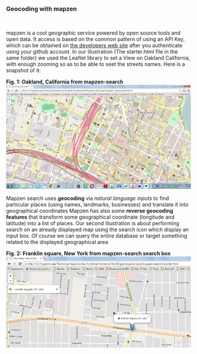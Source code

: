 <h3>Geocoding with mapzen</h3>
<br/>

mapzen is a cool geographic service powered by open source tools and open data. It access is based on the common pattern of using an API Key, which can be obtained
on <a href='https://mapzen.com/developers'>the developers web site</a> after you authenticate using your github account. In our illustration (The starter.html file in the same folder) we used the Leaflet library to set a View on Oakland California, with enough zooming so as to be able to seet the streets names. Here is a snapshot of it:<br/>

<b>Fig. 1: Oakland, California from mapzen-search</b>
<img src='https://github.com/alainlompo/frontline-frontend/blob/master/html5/geolocation/apis/mapzen-search/Oakland_california.png' />

Mapzen search uses <b>geocoding</b> via <i>natural language inputs</i> to find particular places (using names, landmarks, businesses) and translate it into geographical coordinates
Mapzen has also some <b>reverse geocoding features</b> that transform some geographical coordinate (longitude and latitude) into a list of places. Our second illustration is about performing search on an already displayed map using the search icon which display an input box. Of course we can query the entire database or target something related to the displayed geographical area<br/>

<b>Fig. 2: Franklin square, New York from mapzen-search search box</b>
<img src='https://github.com/alainlompo/frontline-frontend/blob/master/html5/geolocation/apis/mapzen-search/Frankling_square_new_york_via_search_box.png' />


